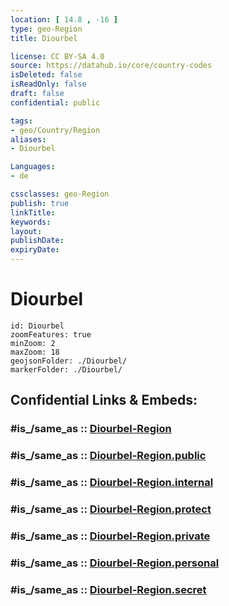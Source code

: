 ```yaml
---
location: [ 14.8 , -16 ] 
type: geo-Region
title: Diourbel

license: CC BY-SA 4.0
source: https://datahub.io/core/country-codes
isDeleted: false
isReadOnly: false
draft: false
confidential: public

tags:
- geo/Country/Region
aliases:
- Diourbel

Languages:
- de

cssclasses: geo-Region
publish: true
linkTitle: 
keywords: 
layout: 
publishDate: 
expiryDate: 
---
```


# Diourbel

```leaflet
id: Diourbel
zoomFeatures: true 
minZoom: 2 
maxZoom: 18
geojsonFolder: ./Diourbel/
markerFolder: ./Diourbel/
```


## Confidential Links & Embeds: 

### #is_/same_as :: [Diourbel-Region](/_Standards/Earth/Continent/Africa/Africa~West/Senegal/regions~Senegal/Diourbel-Region.md) 

### #is_/same_as :: [Diourbel-Region.public](/_public/Earth/Continent/Africa/Africa~West/Senegal/regions~Senegal/Diourbel-Region.public.md) 

### #is_/same_as :: [Diourbel-Region.internal](/_internal/Earth/Continent/Africa/Africa~West/Senegal/regions~Senegal/Diourbel-Region.internal.md) 

### #is_/same_as :: [Diourbel-Region.protect](/_protect/Earth/Continent/Africa/Africa~West/Senegal/regions~Senegal/Diourbel-Region.protect.md) 

### #is_/same_as :: [Diourbel-Region.private](/_private/Earth/Continent/Africa/Africa~West/Senegal/regions~Senegal/Diourbel-Region.private.md) 

### #is_/same_as :: [Diourbel-Region.personal](/_personal/Earth/Continent/Africa/Africa~West/Senegal/regions~Senegal/Diourbel-Region.personal.md) 

### #is_/same_as :: [Diourbel-Region.secret](/_secret/Earth/Continent/Africa/Africa~West/Senegal/regions~Senegal/Diourbel-Region.secret.md)

